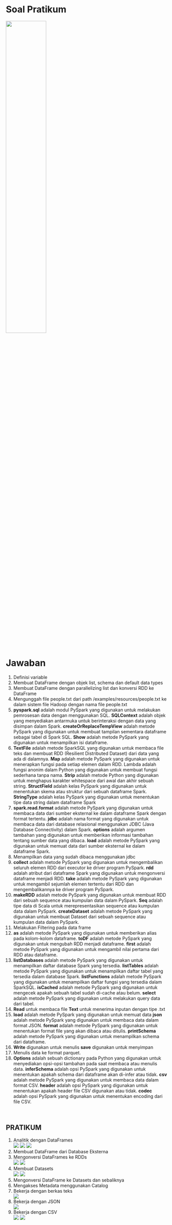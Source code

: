 <h1>Soal Pratikum</h1>
<img src="soal.PNG" width="50%">
<h1>Jawaban</h1>
<ol>
  <li>Definisi variable</li>
  <li>Membuat DataFrame dengan objek list, schema dan default data types</li>
  <li>Membuat DataFrame dengan parallelizing list dan konversi RDD ke DataFrame</li>
  <li>Mengunggah file people.txt dari path /examples/resources/people.txt ke dalam sistem file Hadoop dengan nama file people.txt</li>
  <li><b>pyspark.sql</b> adalah modul PySpark yang digunakan untuk melakukan pemrosesan data dengan menggunakan SQL. <b>SQLContext</b> adalah objek yang menyediakan antarmuka untuk berinteraksi dengan data yang disimpan dalam Spark. <b>createOrReplaceTempView</b> adalah metode PySpark yang digunakan untuk membuat tampilan sementara dataframe sebagai tabel di Spark SQL. <b>Show</b> adalah metode PySpark yang digunakan untuk menampilkan isi dataframe.</li>
  <li><b>TextFile</b> adalah metode SparkSQL yang digunakan untuk membaca file teks dan membuat RDD (Resilient Distributed Dataset) dari data yang ada di dalamnya. <b>Map</b> adalah metode PySpark yang digunakan untuk menerapkan fungsi pada setiap elemen dalam RDD. Lambda adalah fungsi anonim dalam Python yang digunakan untuk membuat fungsi sederhana tanpa nama. <b>Strip</b> adalah metode Python yang digunakan untuk menghapus karakter whitespace dari awal dan akhir sebuah string. <b>StructField</b> adalah kelas PySpark yang digunakan untuk menentukan skema atau struktur dari sebuah dataframe Spark. <b>StringType</b> adalah kelas PySpark yang digunakan untuk menentukan tipe data string dalam dataframe Spark</li>
  <li><b>spark.read.format</b> adalah metode PySpark yang digunakan untuk membaca data dari sumber eksternal ke dalam dataframe Spark dengan format tertentu. <b>jdbc</b> adalah nama format yang digunakan untuk membaca data dari database relasional menggunakan JDBC (Java Database Connectivity) dalam Spark. <b>options</b> adalah argumen tambahan yang digunakan untuk memberikan informasi tambahan tentang sumber data yang dibaca. <b>load</b> adalah metode PySpark yang digunakan untuk memuat data dari sumber eksternal ke dalam dataframe Spark.</li>
  <li>Menampilkan data yang sudah dibaca menggunakan jdbc</li>
  <li><b>collect</b> adalah metode PySpark yang digunakan untuk mengembalikan seluruh elemen RDD dari executor ke driver program PySpark. <b>rdd</b> adalah atribut dari dataframe Spark yang digunakan untuk mengonversi dataframe menjadi RDD. <b>take</b> adalah metode PySpark yang digunakan untuk mengambil sejumlah elemen tertentu dari RDD dan mengembalikannya ke driver program PySpark. </li>
  <li><b>makeRDD</b> adalah metode PySpark yang digunakan untuk membuat RDD dari sebuah sequence atau kumpulan data dalam PySpark. <b>Seq</b> adalah tipe data di Scala untuk merepresentasikan sequence atau kumpulan data dalam PySpark. <b>createDataset</b> adalah metode PySpark yang digunakan untuk membuat Dataset dari sebuah sequence atau kumpulan data dalam PySpark. </li>
  <li>Melakukan Filtering pada data frame</li>
  <li><b>as</b> adalah metode PySpark yang digunakan untuk memberikan alias pada kolom-kolom dataframe. <b>toDF</b> adalah metode PySpark yang digunakan untuk mengubah RDD menjadi dataframe. <b>first</b> adalah metode PySpark yang digunakan untuk mengambil nilai pertama dari RDD atau dataframe. </li>
  <li><b>listDatabases</b> adalah metode PySpark yang digunakan untuk menampilkan daftar database Spark yang tersedia. <b>listTables</b> adalah metode PySpark yang digunakan untuk menampilkan daftar tabel yang tersedia dalam database Spark. <b>listFunctions</b> adalah metode PySpark yang digunakan untuk menampilkan daftar fungsi yang tersedia dalam SparkSQL. <b>isCached</b> adalah metode PySpark yang digunakan untuk mengecek apakah sebuah tabel sudah di-cache atau belum. <b>select</b> adalah metode PySpark yang digunakan untuk melakukan query data dari tabel. </li>
  <li><b>Read</b> untuk membaca file <b>Text</b> untuk menerima inputan dengan tipe .txt</li>
  <li><b>load</b> adalah metode PySpark yang digunakan untuk memuat data <b>json</b> adalah metode PySpark yang digunakan untuk membaca data dalam format JSON. <b>format</b> adalah metode PySpark yang digunakan untuk menentukan format file yang akan dibaca atau ditulis. <b>printSchema</b> adalah metode PySpark yang digunakan untuk menampilkan schema dari dataframe. </li>
  <li><b>Write</b> digunakan untuk menulis <b>save</b> digunakan untuk menyimpan</li>
  <li>Menulis data ke format parquet.</li>
  <li><b>Options</b> adalah sebuah dictionary pada Python yang digunakan untuk menyediakan opsi-opsi tambahan pada saat membaca atau menulis data. <b>inferSchema</b> adalah opsi PySpark yang digunakan untuk menentukan apakah schema dari dataframe akan di-infer atau tidak. <b>csv</b> adalah metode PySpark yang digunakan untuk membaca data dalam format CSV. <b>header</b> adalah opsi PySpark yang digunakan untuk menentukan apakah header file CSV digunakan atau tidak. <b>codec</b> adalah opsi PySpark yang digunakan untuk menentukan encoding dari file CSV. </li>
</ol>
<br>
<h2>PRATIKUM</h2>
<ol>
  <li>Analitik dengan DataFrames</li>
  <img src="Analitik dengan DataFrames/Method 1.PNG">
  <img src="Analitik dengan DataFrames/Method 2.PNG">
  <img src="Analitik dengan DataFrames/Method 3.PNG">
  <li>Membuat DataFrame dari Database Eksterna</li>
  <li>Mengonversi DataFrames ke RDDs</li>
  <img src="Mengonversi DataFrames ke RDDs/01.PNG">
  <img src="Mengonversi DataFrames ke RDDs/02.PNG">
  <li>Membuat Datasets</li>
  <img src="Membuat Datasets/01.PNG">
  <img src="Membuat Datasets/02.PNG">
  <li>Mengonversi DataFrame ke Datasets dan sebaliknya</li>
  <li>Mengakses Metadata menggunakan Catalog</li>
  <li>Bekerja dengan berkas teks</li>
  <img src="Bekerja dengan berkas teks/datasourcetext.PNG">
  <li>Bekerja dengan JSON</li>
  <img src="Bekerja dengan JSON/datasourcejson.PNG">
  <li>Bekerja dengan CSV</li>
  <img src="Bekerja dengan CSV/01.PNG">
  <img src="Bekerja dengan CSV/02.PNG">
</ol>
